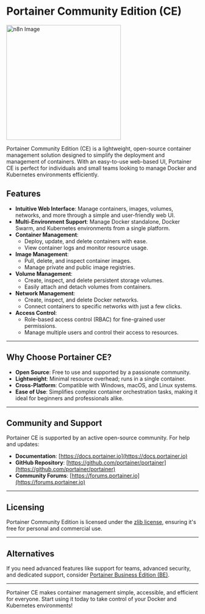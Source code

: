 # Portainer Community Edition (CE)
<p align="left">
  <img src="https://www.portainer.io/hubfs/portainer-logo-black.svg" alt="n8n Image" width="300">

Portainer Community Edition (CE) is a lightweight, open-source container management solution designed to simplify the deployment and management of containers. With an easy-to-use web-based UI, Portainer CE is perfect for individuals and small teams looking to manage Docker and Kubernetes environments efficiently.

## Features

- **Intuitive Web Interface**: Manage containers, images, volumes, networks, and more through a simple and user-friendly web UI.
- **Multi-Environment Support**: Manage Docker standalone, Docker Swarm, and Kubernetes environments from a single platform.
- **Container Management**:
  - Deploy, update, and delete containers with ease.
  - View container logs and monitor resource usage.
- **Image Management**:
  - Pull, delete, and inspect container images.
  - Manage private and public image registries.
- **Volume Management**:
  - Create, inspect, and delete persistent storage volumes.
  - Easily attach and detach volumes from containers.
- **Network Management**:
  - Create, inspect, and delete Docker networks.
  - Connect containers to specific networks with just a few clicks.
- **Access Control**:
  - Role-based access control (RBAC) for fine-grained user permissions.
  - Manage multiple users and control their access to resources.

---

## Why Choose Portainer CE?

- **Open Source**: Free to use and supported by a passionate community.
- **Lightweight**: Minimal resource overhead; runs in a single container.
- **Cross-Platform**: Compatible with Windows, macOS, and Linux systems.
- **Ease of Use**: Simplifies complex container orchestration tasks, making it ideal for beginners and professionals alike.

---

## Community and Support

Portainer CE is supported by an active open-source community. For help and updates:

- **Documentation**: [https://docs.portainer.io](https://docs.portainer.io)
- **GitHub Repository**: [https://github.com/portainer/portainer](https://github.com/portainer/portainer)
- **Community Forums**: [https://forums.portainer.io](https://forums.portainer.io)

---

## Licensing

Portainer Community Edition is licensed under the [zlib license](https://opensource.org/licenses/Zlib), ensuring it's free for personal and commercial use.

---

## Alternatives

If you need advanced features like support for teams, advanced security, and dedicated support, consider [Portainer Business Edition (BE)](https://www.portainer.io/business).

---

Portainer CE makes container management simple, accessible, and efficient for everyone. Start using it today to take control of your Docker and Kubernetes environments!
